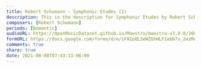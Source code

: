 ```yaml
---
title: Robert Schumann - Symphonic Etudes (2)
description: This is the description for Symphonic Etudes by Robert Schumann
composers: [Robert Schumann]
periods: [Romantic]
audioURL: https://OpenMusicDataset.github.io/Maestro/maestro-v3.0.0/2006/MIDI-Unprocessed_14_R1_2006_01-05_ORIG_MID--AUDIO_14_R1_2006_01_Track01_wav.midi
formURL: https://docs.google.com/forms/d/e/1FAIpQLSeWZGhHLF1abb7v_2ezMAFEnB1bbgUOovLU_mZJVF7dQy9isw/viewform
comments: true
share: true
date: 2021-08-08T07:43:13-06:00
---
```

